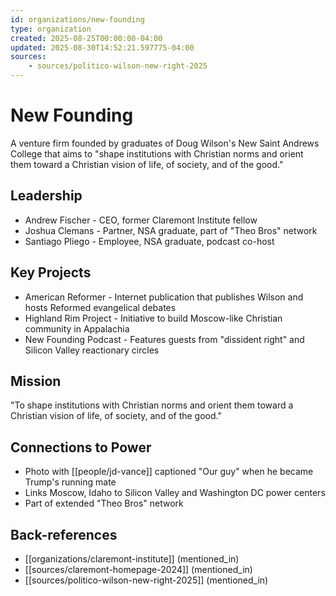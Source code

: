 ```yaml
---
id: organizations/new-founding
type: organization
created: 2025-08-25T00:00:00-04:00
updated: 2025-08-30T14:52:21.597775-04:00
sources:
    - sources/politico-wilson-new-right-2025
---
```


# New Founding

A venture firm founded by graduates of Doug Wilson's New Saint Andrews College that aims to "shape institutions with Christian norms and orient them toward a Christian vision of life, of society, and of the good."

## Leadership

- Andrew Fischer - CEO, former Claremont Institute fellow
- Joshua Clemans - Partner, NSA graduate, part of "Theo Bros" network
- Santiago Pliego - Employee, NSA graduate, podcast co-host

## Key Projects

- American Reformer - Internet publication that publishes Wilson and hosts Reformed evangelical debates
- Highland Rim Project - Initiative to build Moscow-like Christian community in Appalachia
- New Founding Podcast - Features guests from "dissident right" and Silicon Valley reactionary circles

## Mission

"To shape institutions with Christian norms and orient them toward a Christian vision of life, of society, and of the good."

## Connections to Power

- Photo with [[people/jd-vance]] captioned "Our guy" when he became Trump's running mate
- Links Moscow, Idaho to Silicon Valley and Washington DC power centers
- Part of extended "Theo Bros" network

## Back-references
<!-- Auto-maintained by the system -->
- [[organizations/claremont-institute]] (mentioned_in)
- [[sources/claremont-homepage-2024]] (mentioned_in)
- [[sources/politico-wilson-new-right-2025]] (mentioned_in)

